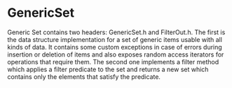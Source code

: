 # GenericSet

Generic Set contains two headers: GenericSet.h and FilterOut.h. The first is the data structure implementation for a set of generic items usable with all kinds of data. It contains some custom exceptions in case of errors during insertion or deletion of items and also exposes random access iterators for operations that require them. The second one implements a filter method which applies a filter predicate to the set and returns a new set which contains only the elements that satisfy the predicate.
